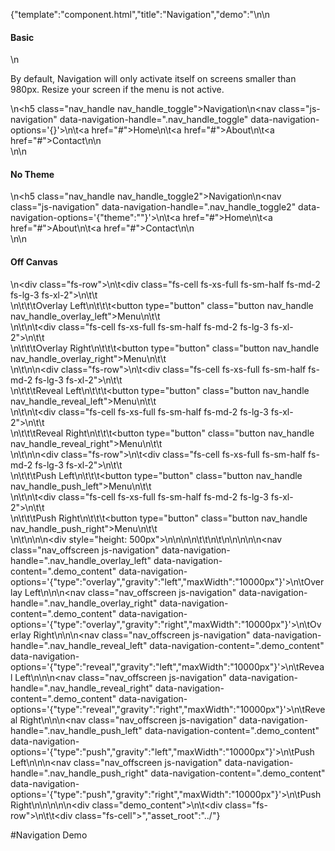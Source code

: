 {"template":"component.html","title":"Navigation","demo":"<style>\n\t@media screen and (min-width: 980px) {\n\t\t.nav_offscreen,\n\t\t.nav_handle {\n\t\t\tdisplay: none;\n\t\t}\n\t}\n\n\t.nav_handle.fs-navigation-overlay-handle.fs-navigation-enabled,\n\t.nav_handle.fs-navigation-reveal-handle.fs-navigation-enabled,\n\t.nav_handle.fs-navigation-push-handle.fs-navigation-enabled {\n\t\tclear: both;\n\t\tmargin-top: 10px;\n\t\tmargin-bottom: 20px;\n\t}\n</style>\n\n<h4>Basic</h4>\n<p>By default, Navigation will only activate itself on screens smaller than 980px. Resize your screen if the menu is not active.</p>\n<h5 class=\"nav_handle nav_handle_toggle\">Navigation</h5>\n<nav class=\"js-navigation\" data-navigation-handle=\".nav_handle_toggle\" data-navigation-options='{}'>\n\t<a href=\"#\">Home</a>\n\t<a href=\"#\">About</a>\n\t<a href=\"#\">Contact</a>\n</nav>\n<br>\n\n<h4>No Theme</h4>\n<h5 class=\"nav_handle nav_handle_toggle2\">Navigation</h5>\n<nav class=\"js-navigation\" data-navigation-handle=\".nav_handle_toggle2\" data-navigation-options='{\"theme\":\"\"}'>\n\t<a href=\"#\">Home</a>\n\t<a href=\"#\">About</a>\n\t<a href=\"#\">Contact</a>\n</nav>\n<br>\n\n<h4>Off Canvas</h4>\n<div class=\"fs-row\">\n\t<div class=\"fs-cell fs-xs-full fs-sm-half fs-md-2 fs-lg-3 fs-xl-2\">\n\t\t<div>\n\t\t\tOverlay Left\n\t\t\t<button type=\"button\" class=\"button nav_handle nav_handle_overlay_left\">Menu</button>\n\t\t</div>\n\t</div>\n\t<div class=\"fs-cell fs-xs-full fs-sm-half fs-md-2 fs-lg-3 fs-xl-2\">\n\t\t<div>\n\t\t\tOverlay Right\n\t\t\t<button type=\"button\" class=\"button nav_handle nav_handle_overlay_right\">Menu</button>\n\t\t</div>\n\t</div>\n</div>\n<div class=\"fs-row\">\n\t<div class=\"fs-cell fs-xs-full fs-sm-half fs-md-2 fs-lg-3 fs-xl-2\">\n\t\t<div>\n\t\t\tReveal Left\n\t\t\t<button type=\"button\" class=\"button nav_handle nav_handle_reveal_left\">Menu</button>\n\t\t</div>\n\t</div>\n\t<div class=\"fs-cell fs-xs-full fs-sm-half fs-md-2 fs-lg-3 fs-xl-2\">\n\t\t<div>\n\t\t\tReveal Right\n\t\t\t<button type=\"button\" class=\"button nav_handle nav_handle_reveal_right\">Menu</button>\n\t\t</div>\n\t</div>\n</div>\n<div class=\"fs-row\">\n\t<div class=\"fs-cell fs-xs-full fs-sm-half fs-md-2 fs-lg-3 fs-xl-2\">\n\t\t<div>\n\t\t\tPush Left\n\t\t\t<button type=\"button\" class=\"button nav_handle nav_handle_push_left\">Menu</button>\n\t\t</div>\n\t</div>\n\t<div class=\"fs-cell fs-xs-full fs-sm-half fs-md-2 fs-lg-3 fs-xl-2\">\n\t\t<div>\n\t\t\tPush Right\n\t\t\t<button type=\"button\" class=\"button nav_handle nav_handle_push_right\">Menu</button>\n\t\t</div>\n\t</div>\n</div>\n\n<div style=\"height: 500px\"></div>\n\n\n\n\t\t</div>\n\t</div>\n</div>\n\n\n\n<nav class=\"nav_offscreen js-navigation\" data-navigation-handle=\".nav_handle_overlay_left\" data-navigation-content=\".demo_content\" data-navigation-options='{\"type\":\"overlay\",\"gravity\":\"left\",\"maxWidth\":\"10000px\"}'>\n\tOverlay Left\n</nav>\n\n<nav class=\"nav_offscreen js-navigation\" data-navigation-handle=\".nav_handle_overlay_right\" data-navigation-content=\".demo_content\" data-navigation-options='{\"type\":\"overlay\",\"gravity\":\"right\",\"maxWidth\":\"10000px\"}'>\n\tOverlay Right\n</nav>\n\n<nav class=\"nav_offscreen js-navigation\" data-navigation-handle=\".nav_handle_reveal_left\" data-navigation-content=\".demo_content\" data-navigation-options='{\"type\":\"reveal\",\"gravity\":\"left\",\"maxWidth\":\"10000px\"}'>\n\tReveal Left\n</nav>\n\n<nav class=\"nav_offscreen js-navigation\" data-navigation-handle=\".nav_handle_reveal_right\" data-navigation-content=\".demo_content\" data-navigation-options='{\"type\":\"reveal\",\"gravity\":\"right\",\"maxWidth\":\"10000px\"}'>\n\tReveal Right\n</nav>\n\n<nav class=\"nav_offscreen js-navigation\" data-navigation-handle=\".nav_handle_push_left\" data-navigation-content=\".demo_content\" data-navigation-options='{\"type\":\"push\",\"gravity\":\"left\",\"maxWidth\":\"10000px\"}'>\n\tPush Left\n</nav>\n\n<nav class=\"nav_offscreen js-navigation\" data-navigation-handle=\".nav_handle_push_right\" data-navigation-content=\".demo_content\" data-navigation-options='{\"type\":\"push\",\"gravity\":\"right\",\"maxWidth\":\"10000px\"}'>\n\tPush Right\n</nav>\n\n\n\n<div class=\"demo_content\">\n\t<div class=\"fs-row\">\n\t\t<div class=\"fs-cell\">","asset_root":"../"}

 #Navigation Demo